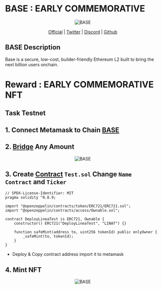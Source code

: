<p align="center"> <h1>BASE : EARLY COMMEMORATIVE</h1></p>
<p align="center">
  <img src="https://avatars.githubusercontent.com/u/108554348?s=200&v=4" alt="BASE">
</p>

<p align="center">
  <a href="https://base.org/">Official</a> |
  <a href="https://twitter.com/buildonbase">Twitter</a> |
  <a href="https://discord.com/invite/buildonbase">Discord</a> |
  <a href="https://github.com/base-org">Github</a> 
</p>


## BASE Description
Base is a secure, low-cost, builder-friendly Ethereum L2 built to bring the next billion users onchain.

<p align="center">
  <h1>Reward : EARLY COMMEMORATIVE NFT </h1>
</p>


## Task Testnet

## 1. Connect Metamask to Chain <a href="https://chainlist.org/chain/84531 ">BASE</a>  


## 2. <a href="https://bridge.base.org/deposit">Bridge</a> Any Amount

<p align="center">
  <img src="https://i.ibb.co/nLQh7wG/1.png" alt="BASE">
</p>

## 3. Create <a href="https://remix.ethereum.org/">Contract</a> `Test.sol` Change `Name Contract` and `Ticker`

```
// SPDX-License-Identifier: MIT
pragma solidity ^0.8.9;

import "@openzeppelin/contracts/token/ERC721/ERC721.sol";
import "@openzeppelin/contracts/access/Ownable.sol";

contract DeployLineaTest is ERC721, Ownable {
    constructor() ERC721("DeployLineaTest", "LINAT") {}

    function safeMint(address to, uint256 tokenId) public onlyOwner {
        _safeMint(to, tokenId);
    }
}
```

- Deploy & Copy contract address import it to metamask

## 4. Mint NFT 

<p align="center">
  <img src="" alt="BASE">
</p>
